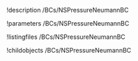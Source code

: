 !description /BCs/NSPressureNeumannBC

!parameters /BCs/NSPressureNeumannBC

!listingfiles /BCs/NSPressureNeumannBC

!childobjects /BCs/NSPressureNeumannBC

